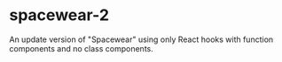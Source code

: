 # spacewear-2

An update version of "Spacewear" using only React hooks with function components and no class components.
